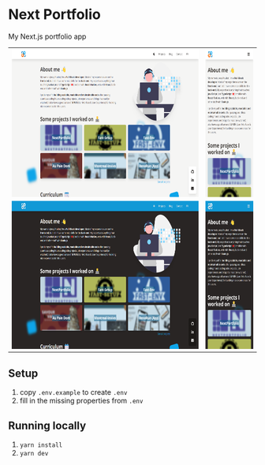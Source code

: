 # Next Portfolio
My Next.js portfolio app

<table>
<tr>
   <td>
      <img src="https://raw.githubusercontent.com/jessypouliot98/NextPortfolio/main/.github/__assets__/NextPortfolio_Desktop.png" alt="desktop view" height="300px" />
   </td>
   <td>
      <img src="https://raw.githubusercontent.com/jessypouliot98/NextPortfolio/main/.github/__assets__/NextPortfolio_Iphone.png" alt="iphone xr view" height="300px" />
   </td>
</tr>
<tr>
   <td>
      <img src="https://raw.githubusercontent.com/jessypouliot98/NextPortfolio/main/.github/__assets__/NextPortfolio_Desktop_dark.png" alt="dark mode desktop view" height="300px" />
   </td>
   <td>
      <img src="https://raw.githubusercontent.com/jessypouliot98/NextPortfolio/main/.github/__assets__/NextPortfolio_Iphone_dark.png" alt="dark mode iphone xr view" height="300px" />
   </td>
</tr>
</table>

## Setup
1. copy `.env.example` to create `.env`
2. fill in the missing properties from `.env`

## Running locally
1. `yarn install`
2. `yarn dev`